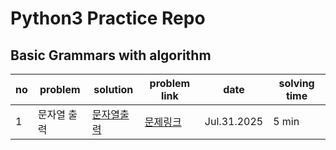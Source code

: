 # Python3 Practice Repo

## Basic Grammars with algorithm

| no  | problem                | solution                                                                                   | problem link                                                         | date        | solving time |
| --- | ---------------------- | ------------------------------------------------------------------------------------------ | -------------------------------------------------------------------- | ----------- | ------------ |
| 1   | 문자열 출력             | [문자열출력](./basic/문자열출력.py)                     | [문제링크](https://school.programmers.co.kr/learn/courses/30/lessons/181952?language=python3) | Jul.31.2025  | 5 min         |
